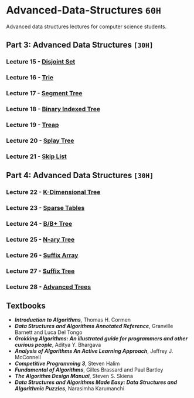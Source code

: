 # Advanced-Data-Structures `60H`
Advanced data structures lectures for computer science students.

## Part 3: Advanced Data Structures `[30H]`

### Lecture 15 - [Disjoint Set]()
### Lecture 16 - [Trie]()
### Lecture 17 - [Segment Tree]()
### Lecture 18 - [Binary Indexed Tree]()
### Lecture 19 - [Treap]()
### Lecture 20 - [Splay Tree]()
### Lecture 21 - [Skip List]()

## Part 4: Advanced Data Structures `[30H]`

### Lecture 22 - [K-Dimensional Tree]()
### Lecture 23 - [Sparse Tables]()
### Lecture 24 - [B/B+ Tree]()
### Lecture 25 - [N-ary Tree]()
### Lecture 26 - [Suffix Array]()
### Lecture 27 - [Suffix Tree]()
### Lecture 28 - [Advanced Trees]()

## Textbooks

* ***Introduction to Algorithms***, Thomas H. Cormen
* ***Data Structures and Algorithms Annotated Reference***, Granville Barnett and Luca Del Tongo
* ***Grokking Algorithms: An illustrated guide for programmers and other curious people***, Aditya Y. Bhargava
* ***Analysis of Algorithms An Active Learning Approach***, Jeffrey J. McConnell
* ***Competitive Programming 3***, Steven Halim
* ***Fundamental of Algorithms***, Gilles Brassard and Paul Bartley
* ***The Algorithm Design Manual***, Steven S. Skiena
* ***Data Structures and Algorithms Made Easy: Data Structures and Algorithmic Puzzles***, Narasimha Karumanchi

